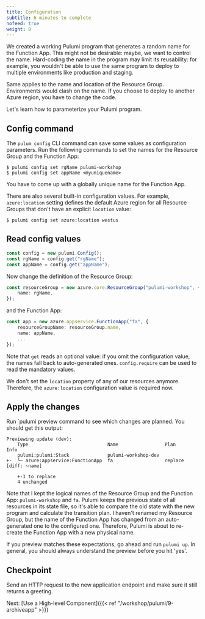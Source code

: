 ```yaml
---
title: Configuration
subtitle: 6 minutes to complete
nofeed: true
weight: 8
---
```


We created a working Pulumi program that generates a random name for the Function App. This might not be desirable: maybe, we want to control the name. Hard-coding the name in the program may limit its reusability: for example, you wouldn't be able to use the same program to deploy to multiple environments like production and staging.

Same applies to the name and location of the Resource Group. Environments would clash on the name. If you choose to deploy to another Azure region, you have to change the code.

Let's learn how to parameterize your Pulumi program.

## Config command

The `pulum config` CLI command can save some values as configuration parameters. Run the following commands to set the names for the Resource Group and the Function App:

```
$ pulumi config set rgName pulumi-workshop
$ pulumi config set appName <myuniquename>
```

You have to come up with a globally unique name for the Function App.

There are also several built-in configuration values. For example, `azure:location` setting defines the default Azure region for all Resource Groups that don't have an explicit `location` value:

```
$ pulumi config set azure:location westus
```

## Read config values

``` ts
const config = new pulumi.Config();
const rgName = config.get("rgName");
const appName = config.get("appName");
```

Now change the definition of the Resource Group:

``` ts
const resourceGroup = new azure.core.ResourceGroup("pulumi-workshop", {
    name: rgName,
});
```

and the Function App:

``` ts
const app = new azure.appservice.FunctionApp("fa", {
    resourceGroupName: resourceGroup.name,
    name: appName,
    ...
});
```

Note that `get` reads an optional value: if you omit the configuration value, the names fall back to auto-generated ones. `config.require` can be used to read the mandatory values.

We don't set the `location` property of any of our resources anymore. Therefore, the `azure:location` configuration value is required now.

## Apply the changes

Run `pulumi preview command to see which changes are planned. You should get this output:

```
Previewing update (dev):
    Type                             Name                 Plan        Info
    pulumi:pulumi:Stack              pulumi-workshop-dev
+-  └─ azure:appservice:FunctionApp  fa                   replace     [diff: ~name]

    +-1 to replace
    4 unchanged
```

Note that I kept the logical names of the Resource Group and the Function App: `pulumi-workshop` and `fa`. Pulumi keeps the previous state of all resources in its state file, so it's able to compare the old state with the new program and calculate the transition plan. I haven't renamed my Resource Group, but the name of the Function App has changed from an auto-generated one to the configured one. Therefore, Pulumi is about to re-create the Function App with a new physical name.

If you preview matches these expectations, go ahead and run `pulumi up`. In general, you should always understand the preview before you hit 'yes'.

## Checkpoint

Send an HTTP request to the new application endpoint and make sure it still returns a greeting.

Next: [Use a High-level Component]({{< ref "/workshop/pulumi/9-archiveapp" >}})